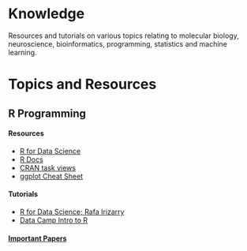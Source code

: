 # Knowledge
Resources and tutorials on various topics relating to molecular biology, neuroscience, bioinformatics, programming, statistics and machine learning. 

Topics and Resources
====================

## R Programming 
#### Resources 
  * [R for Data Science](https://r4ds.had.co.nz/index.html)
  * [R Docs](https://www.rdocumentation.org/)
  * [CRAN task views](https://cran.r-project.org/web/views/)
  * [ggplot Cheat Sheet](https://www.rstudio.com/wp-content/uploads/2015/03/ggplot2-cheatsheet.pdf)

#### Tutorials 
  * [R for Data Science; Rafa Irizarry](https://rafalab.github.io/dsbook/)
  * [Data Camp Intro to R](https://www.datacamp.com/courses/free-introduction-to-r)
  
#### [Important Papers](knowledge/important_papers.md) 
  
